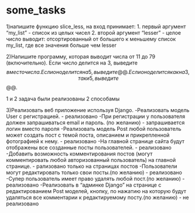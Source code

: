 # some_tasks
1)напишите функцию slice_less, 
на вход принимает:
	1. первый аргумент “my_list” - список из целых чисел
	2. второй аргумент “lesser” - целое число
выводит:
отсортированный от большего к меньшему список my_list, где все значения больше чем lesser



2)Напишите программу, которая выводит числа от 11 до 79 (включительно). Если число делится на 3, выведите $$ вместо числа.
Если оно делится на 5, выведите @@. Если оно делится как на 3, так и 5, выведите $$@@.


1 и 2 задача были реализованы 2 способамы


3)Реализовать веб приложение используя Django.
 -Реализовать модель User с регистрацией. - реализовано
 -При регистрации у пользователя должен запрашиваться email и пароль. (по желанию) - запрашивается логин вместо пароля
 -Реализовать модель Post любой пользователь может создать пост с темой поста, описанием и прикрепленной фотографией к нему. - реализовано
 -На главной странице сайта будут отображены все созданные посты пользователей. - реализовано
 -Добавить возможность комментирования постов (могут комментировать любой авторизованный пользователь) на главной странице. - рализовано только на страницах постов
 -Пользователи могут редактировать только свои посты.(по желанию) - реализовано
 -Супер пользователь имеет право удалять любой пост.(по желанию) - реализовано
 -Реализовать  в “админке Django” на странице с редактированием Post моделей, кнопку, по нажатию на которую будут удаляться все комментарии к редактируемому посту.(по желанию) - не реализовано
